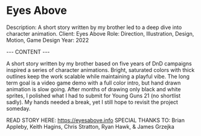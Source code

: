 # Eyes Above

Description: A short story written by my brother led to a deep dive into character animation.
Client: Eyes Above
Role: Direction, Illustration, Design, Motion, Game Design
Year: 2022

--- CONTENT ---

A short story written by my brother based on five years of DnD campaigns inspired a series of character animations. Bright, saturated colors with thick outlines keep the work scalable while maintaining a playful vibe. The long term goal is a video game demo with a full color intro, but hand drawn animation is slow going. After months of drawing only black and white sprites, I polished what I had to submit for Young Guns 21 (no shortlist sadly). My hands needed a break, yet I still hope to revisit the project someday.

READ STORY HERE: https://eyesabove.info
SPECIAL THANKS TO: Brian Appleby, Keith Hagins, Chris Stratton, Ryan Hawk, & James Grzejka
